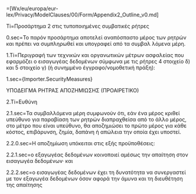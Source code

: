 =[Wx/eu/europa/eur-lex/Privacy/ModelClauses/00/Form/Appendix2_Outline_v0.md]

Ti=Προσάρτημα 2 στις τυποποιημένες συμβατικές ρήτρες

0.sec=Το παρόν προσάρτημα αποτελεί αναπόσπαστο μέρος των ρητρών και πρέπει να συμπληρωθεί και υπογραφεί από τα συμβαλ λόμενα μέρη.

1.Ti=Περιγραφή των τεχνικών και οργανωτικών μέτρων ασφαλείας που εφαρμόζει ο εισαγωγέας δεδομένων σύμφωνα με τις ρήτρες 4 στοιχείο δ) και 5 στοιχείο γ) (ή συνημμένο έγγραφο/νομοθετική πράξη):

1.sec={Importer.SecurityMeasures}

ΥΠΟΔΕΙΓΜΑ ΡΗΤΡΑΣ ΑΠΟΖΗΜΙΩΣΗΣ (ΠΡΟΑΙΡΕΤΙΚΟ)

2.Ti=Ευθύνη

2.1.sec=Τα συμβαλλόμενα μέρη συμφωνούν ότι, εάν ένα μέρος κριθεί υπεύθυνο για παραβίαση των ρητρών διαπραχθείσα από το άλλο μέρος, στο μέτρο που είναι υπεύθυνο, θα αποζημιώσει το πρώτο μέρος για κάθε κόστος, επιβάρυνση, ζημία, δαπάνη ή απώλεια την οποία έχει υποστεί.

2.2.0.sec=Η αποζημίωση υπόκειται στις εξής προϋποθέσεις:

2.2.1.sec=ο εξαγωγέας δεδομένων κοινοποιεί αμέσως την απαίτηση στον εισαγωγέα δεδομένων· και

2.2.2.sec=ο εισαγωγέας δεδομένων έχει τη δυνατότητα να συνεργαστεί με τον εξαγωγέα δεδομένων όσον αφορά την άμυνα και τη
διευθέτηση της απαίτησης
